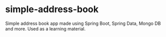 # simple-address-book
Simple address book app made using Spring Boot, Spring Data, Mongo DB and more. Used as a learning material.
